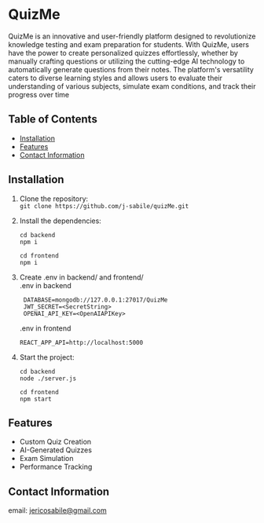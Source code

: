 # QuizMe

QuizMe is an innovative and user-friendly platform designed to revolutionize knowledge testing and exam preparation for students. With QuizMe, users have the power to create personalized quizzes effortlessly, whether by manually crafting questions or utilizing the cutting-edge AI technology to automatically generate questions from their notes. The platform's versatility caters to diverse learning styles and allows users to evaluate their understanding of various subjects, simulate exam conditions, and track their progress over time


## Table of Contents

- [Installation](#installation)
- [Features](#features)
- [Contact Information](#contact-information)


## Installation

1. Clone the repository:  
   ```git clone https://github.com/j-sabile/quizMe.git```
  
2. Install the dependencies:  
   ```
   cd backend
   npm i  
   ```  
   ```
   cd frontend
   npm i  
   ```
  
3. Create .env in backend/ and frontend/  
   .env in backend
   ```
    DATABASE=mongodb://127.0.0.1:27017/QuizMe
    JWT_SECRET=<SecretString>
    OPENAI_API_KEY=<OpenAIAPIKey>
    ```  
  
   .env in frontend  
   ```
   REACT_APP_API=http://localhost:5000
   ```  
  
4. Start the project:  
   ```
   cd backend
   node ./server.js
   ```  
   ```
   cd frontend
   npm start
   ```  
  
  
## Features  
  
- Custom Quiz Creation  
- AI-Generated Quizzes  
- Exam Simulation  
- Performance Tracking   
  
  
## Contact Information  
  
email: jericosabile@gmail.com  